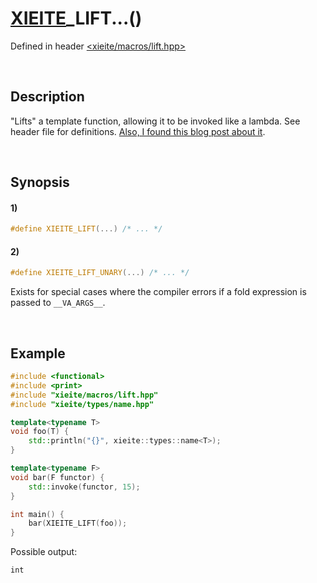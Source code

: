# [XIEITE](../../macros.md)\_LIFT...\(\)
Defined in header [<xieite/macros/lift.hpp>](../../../include/xieite/macros/lift.hpp)

&nbsp;

## Description
"Lifts" a template function, allowing it to be invoked like a lambda. See header file for definitions. [Also, I found this blog post about it](https://devcodef1.com/news/1167084/lift-f-macro-behavior).

&nbsp;

## Synopsis
#### 1)
```cpp
#define XIEITE_LIFT(...) /* ... */
```
#### 2)
```cpp
#define XIEITE_LIFT_UNARY(...) /* ... */
```
Exists for special cases where the compiler errors if a fold expression is passed to `__VA_ARGS__`.

&nbsp;

## Example
```cpp
#include <functional>
#include <print>
#include "xieite/macros/lift.hpp"
#include "xieite/types/name.hpp"

template<typename T>
void foo(T) {
    std::println("{}", xieite::types::name<T>);
}

template<typename F>
void bar(F functor) {
    std::invoke(functor, 15);
}

int main() {
    bar(XIEITE_LIFT(foo));
}
```
Possible output:
```
int
```
